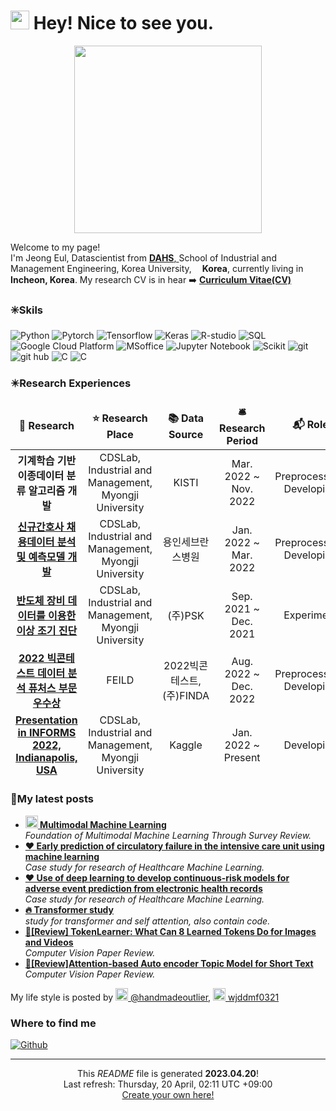 <h1><img src="https://emojis.slackmojis.com/emojis/images/1531849430/4246/blob-sunglasses.gif?1531849430" width="30"/> Hey! Nice to see you.</h1>

<center><img src="file:///C:/Users/DAHS/Desktop/%EA%B6%8C%EC%A0%95%EC%9D%84_%EC%82%AC%EC%A7%84.html" width="300"></center>

<p>Welcome to my page! </br> I'm Jeong Eul, Datascientist from <a href="https://dahs.korea.ac.kr/home"><b>DAHS</b>, </a> School of Industrial and Management Engineering, Korea University, <img src="https://i.ibb.co/30B7dtg/south-korea.png" width="13"/><b>Korea</b>, currently living in <img src="https://i.ibb.co/30B7dtg/south-korea.png" width="13"/> <b>Incheon, Korea</b>. My research CV is in hear ➡️
<a href="https://drive.google.com/file/d/1IjF64yBxYT5_CG_EiLFeKOTkPKieMHtc/view?usp=sharing"><b>Curriculum Vitae(CV)</b></a> </p>
<h3>✳️Skils</h3>
<p>
  <img alt="Python" src="https://img.shields.io/badge/-Python-45b8d8?style=flat-square&logo=python&logoColor=white" />
  <img alt="Pytorch" src="https://img.shields.io/badge/-Pytorch-8DD6F9?style=flat-square&logo=Pytorch&logoColor=white" /> 
  <img alt="Tensorflow" src="https://img.shields.io/badge/-Tensorflow-46a2f1?style=flat-square&logo=Tensorflow&logoColor=white" />
  <img alt="Keras" src="https://img.shields.io/badge/-Keras-2088FF?style=flat-square&logo=Keras&logoColor=white" />
  <img alt="R-studio" src="https://img.shields.io/badge/-Rstudio-007ACC?style=flat-square&logo=Rstudio&logoColor=white" />
  <img alt="SQL" src="https://img.shields.io/badge/-SQL-007ACC?style=flat-square&logo=mysql&logoColor=white" />  

  <img alt="Google Cloud Platform" src="https://img.shields.io/badge/-Google_Cloud_Platform-1a73e8?style=flat-square&logo=google-cloud&logoColor=white" />
  <img alt="MSoffice" src="https://img.shields.io/badge/-MSoffice-5849BE?style=flat-square&logo=Microsoft office&logoColor=white" />
  <img alt="Jupyter Notebook" src="https://img.shields.io/badge/-Jupyter-311C87?style=flat-square&logo=Jupyter&logoColor=white" />
  <img alt="Scikit" src="https://img.shields.io/badge/-Scikit Learn-E10098?style=flat-square&logo=Scikit learn&logoColor=white" />
  <img alt="git" src="https://img.shields.io/badge/-Git-F05032?style=flat-square&logo=git&logoColor=white" />
  <img alt="git hub" src="https://img.shields.io/badge/-Github-ea2845?style=flat-square&logo=Github&logoColor=white" />
  <img alt="C" src="https://img.shields.io/badge/-C-DD0031?style=flat-square&logo=C&logoColor=white" />
  <img alt="C" src="https://img.shields.io/badge/-C++-CB3837?style=flat-square&logo=C++&logoColor=white" />

</p>
<h3>✴️Research Experiences</h3>
<table>
  <thead align="center">
    <tr border: none;>
      <td><b>🎁 Research</b></td>
      <td><b>⭐ Research Place</b></td>
      <td><b>📚 Data Source</b></td>
      <td><b>🛎 Research Period</b></td>
      <td><b>📬 Role</b></td>
    </tr>
  </thead>
  <tbody>
    <tr>
    <thead align="center">
      <td><b>기계학습 기반 이종데이터 분류 알고리즘 개발</b></a></td>
      <td>CDSLab, Industrial and Management, Myongji University</td>
      <td>KISTI</td>
      <td>Mar. 2022 ~ Nov. 2022</td>
      <td>Preprocessing, Developing</td>
    </tr>
	  <tr>
      <td><a href="https://docs.google.com/presentation/d/1ep5d_7qge8YAH46r_84I9Yyc4qQetEZA/edit?usp=share_link&ouid=100022709379768729651&rtpof=true&sd=true"><b>신규간호사 채용데이터 분석 및 예측모델 개발</b></a></td>
      <td><center>CDSLab, Industrial and Management, Myongji University</center></td>
      <td>용인세브란스병원</td>
      <td>Jan. 2022 ~ Mar. 2022</td>
      <td>Preprocessing, Developing</td>
    </tr>
    <tr>
      <td><a href="https://drive.google.com/file/d/1BNdHtJASc_Rc-yTJYfuAIXOJiFhxqSnn/view?usp=share_link"><b>반도체 장비 데이터를 이용한 이상 조기 진단</b></a></td>
      <td><center>CDSLab, Industrial and Management, Myongji University</center></td>
      <td>(주)PSK</td>
      <td>Sep. 2021 ~ Dec. 2021</td>
      <td>Experiment</td>
    </tr>
	  <tr>
      <td><a href="https://datascience0321.tistory.com/29"><b>2022 빅콘테스트 데이터 분석 퓨처스 부문 우수상</b></a></td>
      <td>FEILD</td>
      <td>2022빅콘테스트, (주)FINDA</td>
      <td>Aug. 2022 ~ Dec. 2022</td>
      <td>Preprocessing, Developing</td>
    </tr>
 	  <tr>
      <td><a href="https://drive.google.com/file/d/1lL8b5rT5OXKIzRsXZQ0cYBz2pBYghWRH/view?usp=share_link"><b>Presentation in INFORMS 2022, Indianapolis, USA</b></a></td>
      <td><center>CDSLab, Industrial and Management, Myongji University</td>
      <td>Kaggle</td>
      <td>Jan. 2022 ~ Present</td>
      <td>Developing</td>
    </tr>
    </thead>       
  </tbody>
</table>
<h3>🔔My latest posts</h3>
<ul>
  <li><a href="https://datascience0321.tistory.com/31"><b><img src="https://i.ibb.co/w6dd2c4/2023-04-20-134254.jpg" width="20" alt="new" /> Multimodal Machine Learning</b></a><br/><i>Foundation of Multimodal Machine Learning Through Survey Review.</i></li>
  <li><a href="https://github.com/Jeong-Eul/Data-Mining-Study/blob/Healthcare-research/Paper/circEWS/review.md"><b>❤️ Early prediction of circulatory failure in the intensive care unit using machine learning</b></a><br/><i>Case study for research of Healthcare Machine Learning. </i></li>
    <li><a href="https://github.com/Jeong-Eul/Data-Mining-Study/tree/Healthcare-research/Paper/Use%20of%20DL"><b>❤️ Use of deep learning to develop continuous-risk models for adverse event prediction from electronic health records</b></a><br/><i>Case study for research of Healthcare Machine Learning.</i></li>
  <li><a href="https://github.com/Jeong-Eul/Data-Mining-Study/blob/NLP/Transformer/README.md"><b>🔥 Transformer study</b></a><br/><i>study for transformer and self attention, also contain code.</i></li>
  <li><a href="https://datascience0321.tistory.com/30"><b>🚀[Review] TokenLearner: What Can 8 Learned Tokens Do for Images and Videos</b></a><br/><i>Computer Vision Paper Review.</i></li>
  <li><a href="https://datascience0321.tistory.com/27"><b>🚀[Review]Attention-based Auto encoder Topic Model for Short Text</b></a><br/><i>Computer Vision Paper Review.</i></li>
</ul>

<p>My life style is posted by <a href="https://www.instagram.com/handmadeoutlier/" target="_blank"><img src="https://upload.wikimedia.org/wikipedia/commons/thumb/e/e7/Instagram_logo_2016.svg/1024px-Instagram_logo_2016.svg.png" width="20"/> @handmadeoutlier</a>, <a href="https://blog.naver.com/wjddmf0321"> <img src="https://i.ibb.co/n6MKfmg/1.png" width="20"/> wjddmf0321</a></p>
<h3>Where to find me</h3>
<p><a href="https://github.com/Jeong-Eul" target="_blank"><img alt="Github" src="https://img.shields.io/badge/GitHub-%2312100E.svg?&style=for-the-badge&logo=Github&logoColor=white" /></a>
</p>

------------
<p align="center">This <i>README</i> file is generated <b>2023.04.20</b>!</br>Last refresh: Thursday, 20 April, 02:11 UTC +09:00<br /><a href="https://medium.com/@th.guibert/how-to-create-a-self-updating-readme-md-for-your-github-profile-f8b05744ca91">Create your own here!</a></p>

